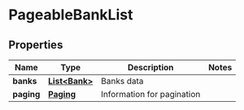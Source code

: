 
# PageableBankList

## Properties
Name | Type | Description | Notes
------------ | ------------- | ------------- | -------------
**banks** | [**List&lt;Bank&gt;**](Bank.md) | Banks data | 
**paging** | [**Paging**](Paging.md) | Information for pagination | 



